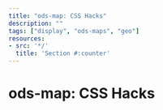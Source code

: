 ```yaml
---
title: "ods-map: CSS Hacks"
description: ""
tags: ["display", "ods-maps", "geo"]
resources:
- src: '*/'
  title: 'Section #:counter'
---
```


# ods-map: CSS Hacks
